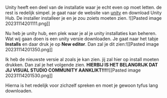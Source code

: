 Unity heeft een deel van de installatie waar je echt even op moet letten. de rest is redelijk simpel.
je gaat naar de website van [unity](https://unity.com/download) en download Unity Hub. De installer installeer je en je zou zoiets moeten zien. ![[Pasted image 20231114201111.png]]

Nu heb je unity hub, een plek waar je al je unity installaties kan beheren. Wat wij gaan doen is een unity versie downloaden. Je gaat naar het tabje **Installs** en daar druk je op **New editor**. Dan zal je dit zien:![[Pasted image 20231114201350.png]]

Ik heb de nieuwste versie al zoals je kan zien. jij zal hier op install moeten drukken.
Dan zal je het volgende zien. **HIERBIJ IS HET BELANGRIJK DAT JIJ VISUAL STUDIO COMMUNITY AANKLIKT!!!!**![[Pasted image 20231114201530.png]]

Hierna is het redelijk voor zichzelf spreken en moet je gewoon tyfus lang downloaden.